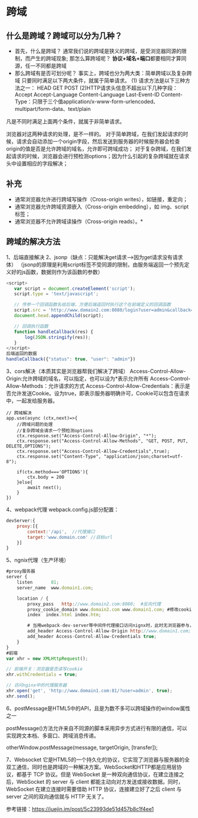 # 跨域
## 什么是跨域？跨域可以分为几种？
+ 首先，什么是跨域？
通常我们说的跨域是狭义的跨域，是受浏览器同源的限制，而产生的跨域现象;
那怎么算跨域呢？
**协议+域名+端口**都要相同才算同源，任一不同都是跨域
+ 那么跨域有是否可划分呢？
事实上，跨域也分为两大类：简单跨域以及复杂跨域
只要同时满足以下两大条件，就属于简单请求。
(1) 请求方法是以下三种方法之一：
HEAD
GET
POST
(2)HTTP请求头信息不超出以下几种字段：
Accept
Accept-Language
Content-Language
Last-Event-ID
Content-Type：只限于三个值application/x-www-form-urlencoded、multipart/form-data、text/plain

凡是不同时满足上面两个条件，就属于非简单请求。

浏览器对这两种请求的处理，是不一样的。
对于简单跨域，在我们发起请求的时候，请求会自动添加一个origin字段，然后发送到服务器的时候服务器会检查origin的值是否是允许跨域的域名，允许即可跨域成功；
对于复杂跨域，在我们发起请求的时候，浏览器会进行预检测options；因为什么引起的复杂跨域就在请求头中设置相应的字段解决；

## 补充
+ 通常浏览器允许进行跨域写操作（Cross-origin writes），如链接，重定向；
+ 通常浏览器允许跨域资源嵌入（Cross-origin embedding），如 img、script 标签；
+ 通常浏览器不允许跨域读操作（Cross-origin reads）。*

## 跨域的解决方法
1、后端直接解决
2、jsonp（缺点：只能解决get请求-->因为get请求没有请求体）
（jsonp的原理是利用script标签不受同源的限制，由服务端返回一个预先定义好的js函数，数据则作为该函数的参数）
 ```js
 <script>
    var script = document.createElement('script');
    script.type = 'text/javascript';

    // 传参一个回调函数名给后端，方便后端返回时执行这个在前端定义的回调函数
    script.src = 'http://www.domain2.com:8080/login?user=admin&callback=handleCallback';
    document.head.appendChild(script);

    // 回调执行函数
    function handleCallback(res) {
        log(JSON.stringify(res));
    }
 </script>
 后端返回的数据
 handleCallback({"status": true, "user": "admin"})
 ```
3、cors解决（本质其实是浏览器帮我们解决了跨域）
Access-Control-Allow-Origin:允许跨域的域名，可以指定，也可以设为*表示允许所有
Access-Control-Allow-Methods：允许请求的方式
Access-Control-Allow-Credentials：表示是否允许发送Cookie。设为true，即表示服务器明确许可，Cookie可以包含在请求中，一起发给服务器。

```node端解决
// 跨域解决
app.use(async (ctx,next)=>{
    //跨域问题的处理
    //复杂跨域会请求一个预检测options
    ctx.response.set("Access-Control-Allow-Origin", "*");
    ctx.response.set("Access-Control-Allow-Methods", "GET, POST, PUT, DELETE,OPTIONS");
    ctx.response.set("Access-Control-Allow-Credentials",true);
    ctx.response.set("Content-Type", "application/json;charset=utf-8");
    
    if(ctx.method==='OPTIONS'){
        ctx.body = 200
    }else{
        await next();
    }
})

```

4、webpack代理
webpack.config.js部分配置：
```js
devServer:{
    proxy:[{
        context:'/api',  //代理接口
        target:'www.domain.com' //目标url
    }]
}
```
5、ngnix代理（生产环境）
```js
#proxy服务器
server {
    listen       81;
    server_name  www.domain1.com;

    location / {
        proxy_pass   http://www.domain2.com:8080;  #反向代理
        proxy_cookie_domain www.domain2.com www.domain1.com; #修改cookie里域名
        index  index.html index.htm;

        # 当用webpack-dev-server等中间件代理接口访问nignx时，此时无浏览器参与，故没有同源限制，下面的跨域配置可不启用
        add_header Access-Control-Allow-Origin http://www.domain1.com;  #当前端只跨域不带cookie时，可为*
        add_header Access-Control-Allow-Credentials true;
    }
}
#前端
var xhr = new XMLHttpRequest();

// 前端开关：浏览器是否读写cookie
xhr.withCredentials = true;

// 访问nginx中的代理服务器
xhr.open('get', 'http://www.domain1.com:81/?user=admin', true);
xhr.send();
```
6、postMessage是HTML5中的API，且是为数不多可以跨域操作的window属性之一

postMessage()方法允许来自不同源的脚本采用异步方式进行有限的通信，可以实现跨文本档、多窗口、跨域消息传递。

otherWindow.postMessage(message, targetOrigin, [transfer]);

7、Websocket
它是HTML5的一个持久化的协议，它实现了浏览器与服务器的全双工通信，同时也是跨域的一种解决方案。WebSocket和HTTP都是应用层协议，都基于 TCP 协议。但是 WebSocket 是一种双向通信协议，在建立连接之后，WebSocket 的 server 与 client 都能主动向对方发送或接收数据。同时，WebSocket 在建立连接时需要借助 HTTP 协议，连接建立好了之后 client 与 server 之间的双向通信就与 HTTP 无关了。


参考链接：https://juejin.im/post/5c23993de51d457b8c1f4ee1

